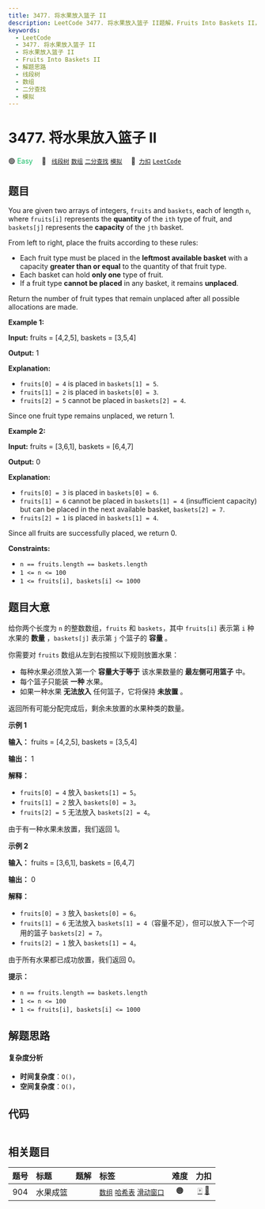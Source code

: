 ```yaml
---
title: 3477. 将水果放入篮子 II
description: LeetCode 3477. 将水果放入篮子 II题解，Fruits Into Baskets II，包含解题思路、复杂度分析以及完整的 JavaScript 代码实现。
keywords:
  - LeetCode
  - 3477. 将水果放入篮子 II
  - 将水果放入篮子 II
  - Fruits Into Baskets II
  - 解题思路
  - 线段树
  - 数组
  - 二分查找
  - 模拟
---
```


# 3477. 将水果放入篮子 II

🟢 <font color=#15bd66>Easy</font>&emsp; 🔖&ensp; [`线段树`](/tag/segment-tree.md) [`数组`](/tag/array.md) [`二分查找`](/tag/binary-search.md) [`模拟`](/tag/simulation.md)&emsp; 🔗&ensp;[`力扣`](https://leetcode.cn/problems/fruits-into-baskets-ii) [`LeetCode`](https://leetcode.com/problems/fruits-into-baskets-ii)

## 题目

You are given two arrays of integers, `fruits` and `baskets`, each of length
`n`, where `fruits[i]` represents the **quantity** of the `ith` type of fruit,
and `baskets[j]` represents the **capacity** of the `jth` basket.

From left to right, place the fruits according to these rules:

  * Each fruit type must be placed in the **leftmost available basket** with a capacity **greater than or equal** to the quantity of that fruit type.
  * Each basket can hold **only one** type of fruit.
  * If a fruit type **cannot be placed** in any basket, it remains **unplaced**.

Return the number of fruit types that remain unplaced after all possible
allocations are made.



**Example 1:**

**Input:** fruits = [4,2,5], baskets = [3,5,4]

**Output:** 1

**Explanation:**

  * `fruits[0] = 4` is placed in `baskets[1] = 5`.
  * `fruits[1] = 2` is placed in `baskets[0] = 3`.
  * `fruits[2] = 5` cannot be placed in `baskets[2] = 4`.

Since one fruit type remains unplaced, we return 1.

**Example 2:**

**Input:** fruits = [3,6,1], baskets = [6,4,7]

**Output:** 0

**Explanation:**

  * `fruits[0] = 3` is placed in `baskets[0] = 6`.
  * `fruits[1] = 6` cannot be placed in `baskets[1] = 4` (insufficient capacity) but can be placed in the next available basket, `baskets[2] = 7`.
  * `fruits[2] = 1` is placed in `baskets[1] = 4`.

Since all fruits are successfully placed, we return 0.



**Constraints:**

  * `n == fruits.length == baskets.length`
  * `1 <= n <= 100`
  * `1 <= fruits[i], baskets[i] <= 1000`


## 题目大意

给你两个长度为 `n` 的整数数组，`fruits` 和 `baskets`，其中 `fruits[i]` 表示第 `i` 种水果的 **数量**
，`baskets[j]` 表示第 `j` 个篮子的 **容量** 。

你需要对 `fruits` 数组从左到右按照以下规则放置水果：

  * 每种水果必须放入第一个 **容量大于等于** 该水果数量的 **最左侧可用篮子** 中。
  * 每个篮子只能装 **一种** 水果。
  * 如果一种水果 **无法放入** 任何篮子，它将保持 **未放置** 。

返回所有可能分配完成后，剩余未放置的水果种类的数量。



**示例 1**

**输入：** fruits = [4,2,5], baskets = [3,5,4]

**输出：** 1

**解释：**

  * `fruits[0] = 4` 放入 `baskets[1] = 5`。
  * `fruits[1] = 2` 放入 `baskets[0] = 3`。
  * `fruits[2] = 5` 无法放入 `baskets[2] = 4`。

由于有一种水果未放置，我们返回 1。

**示例 2**

**输入：** fruits = [3,6,1], baskets = [6,4,7]

**输出：** 0

**解释：**

  * `fruits[0] = 3` 放入 `baskets[0] = 6`。
  * `fruits[1] = 6` 无法放入 `baskets[1] = 4`（容量不足），但可以放入下一个可用的篮子 `baskets[2] = 7`。
  * `fruits[2] = 1` 放入 `baskets[1] = 4`。

由于所有水果都已成功放置，我们返回 0。



**提示：**

  * `n == fruits.length == baskets.length`
  * `1 <= n <= 100`
  * `1 <= fruits[i], baskets[i] <= 1000`


## 解题思路

#### 复杂度分析

- **时间复杂度**：`O()`，
- **空间复杂度**：`O()`，

## 代码

```javascript

```

## 相关题目

<!-- prettier-ignore -->
| 题号 | 标题 | 题解 | 标签 | 难度 | 力扣 |
| :------: | :------ | :------: | :------ | :------: | :------: |
| 904 | 水果成篮 |  |  [`数组`](/tag/array.md) [`哈希表`](/tag/hash-table.md) [`滑动窗口`](/tag/sliding-window.md) | 🟠 | [🀄️](https://leetcode.cn/problems/fruit-into-baskets) [🔗](https://leetcode.com/problems/fruit-into-baskets) |